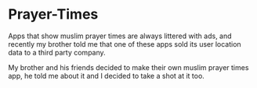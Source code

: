 # Prayer-Times
Apps that show muslim prayer times are always littered with ads, and recently my brother told me that one of these apps sold its user location data to a third party company.

My brother and his friends decided to make their own muslim prayer times app, he told me about it and I decided to take a shot at it too.
